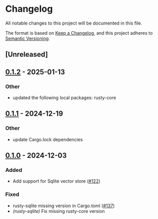 # Changelog

All notable changes to this project will be documented in this file.

The format is based on [Keep a Changelog](https://keepachangelog.com/en/1.0.0/),
and this project adheres to [Semantic Versioning](https://semver.org/spec/v2.0.0.html).

## [Unreleased]

## [0.1.2](https://github.com/DMister01/rusty/compare/rusty-sqlite-v0.1.1...rusty-sqlite-v0.1.2) - 2025-01-13

### Other

- updated the following local packages: rusty-core

## [0.1.1](https://github.com/DMister01/rusty/compare/rusty-sqlite-v0.1.0...rusty-sqlite-v0.1.1) - 2024-12-19

### Other

- update Cargo.lock dependencies

## [0.1.0](https://github.com/DMister01/rusty/releases/tag/rusty-sqlite-v0.1.0) - 2024-12-03

### Added

- Add support for Sqlite vector store ([#122](https://github.com/DMister01/rusty/pull/122))

### Fixed

- rusty-sqlite missing version in Cargo.toml ([#137](https://github.com/DMister01/rusty/pull/137))
- *(rusty-sqlite)* Fix missing rusty-core version
